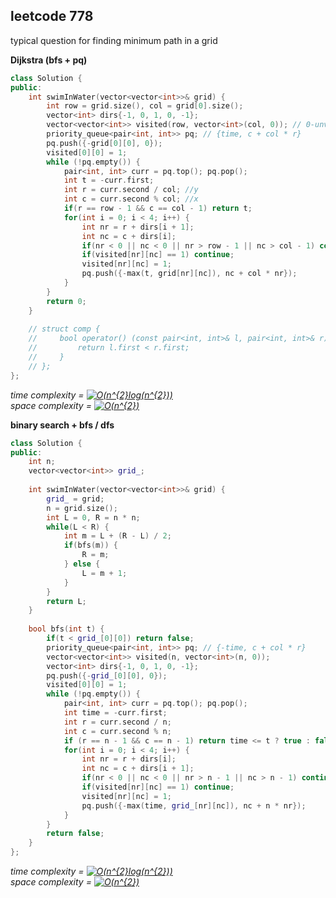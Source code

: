 leetcode 778
-------------------------
typical question for finding minimum path in a grid 

**Dijkstra (bfs + pq)**</br>
```cpp
class Solution {
public:
    int swimInWater(vector<vector<int>>& grid) {
        int row = grid.size(), col = grid[0].size();
        vector<int> dirs{-1, 0, 1, 0, -1};
        vector<vector<int>> visited(row, vector<int>(col, 0)); // 0-unvisit, 1-visited;
        priority_queue<pair<int, int>> pq; // {time, c + col * r} 
        pq.push({-grid[0][0], 0});
        visited[0][0] = 1;
        while (!pq.empty()) {
            pair<int, int> curr = pq.top(); pq.pop();
            int t = -curr.first;
            int r = curr.second / col; //y
            int c = curr.second % col; //x
            if(r == row - 1 && c == col - 1) return t;
            for(int i = 0; i < 4; i++) {
                int nr = r + dirs[i + 1];
                int nc = c + dirs[i];
                if(nr < 0 || nc < 0 || nr > row - 1 || nc > col - 1) continue;
                if(visited[nr][nc] == 1) continue;
                visited[nr][nc] = 1;
                pq.push({-max(t, grid[nr][nc]), nc + col * nr});
            }
        }
        return 0;
    }
    
    // struct comp {
    //     bool operator() (const pair<int, int>& l, pair<int, int>& r) {
    //         return l.first < r.first;
    //     }
    // };
};
```

*time complexity = <a href="https://www.codecogs.com/eqnedit.php?latex=O(n^{2}log(n^{2}))" target="_blank"><img src="https://latex.codecogs.com/gif.latex?O(n^{2}log(n^{2}))" title="O(n^{2}log(n^{2}))" /></a> </br>
space complexity = <a href="https://www.codecogs.com/eqnedit.php?latex=O(n^{2})" target="_blank"><img src="https://latex.codecogs.com/gif.latex?O(n^{2})" title="O(n^{2})" /></a>*

**binary search + bfs / dfs**
```cpp
class Solution {
public:
    int n;
    vector<vector<int>> grid_;
        
    int swimInWater(vector<vector<int>>& grid) {
        grid_ = grid;
        n = grid.size();
        int L = 0, R = n * n;
        while(L < R) {
            int m = L + (R - L) / 2;
            if(bfs(m)) {
                R = m;
            } else {
                L = m + 1;
            }
        }
        return L;
    }
    
    bool bfs(int t) {
        if(t < grid_[0][0]) return false;
        priority_queue<pair<int, int>> pq; // {-time, c + col * r}
        vector<vector<int>> visited(n, vector<int>(n, 0));
        vector<int> dirs{-1, 0, 1, 0, -1};
        pq.push({-grid_[0][0], 0});
        visited[0][0] = 1;
        while (!pq.empty()) {
            pair<int, int> curr = pq.top(); pq.pop();
            int time = -curr.first;
            int r = curr.second / n;
            int c = curr.second % n;
            if (r == n - 1 && c == n - 1) return time <= t ? true : false;
            for(int i = 0; i < 4; i++) {
                int nr = r + dirs[i];
                int nc = c + dirs[i + 1];
                if(nr < 0 || nc < 0 || nr > n - 1 || nc > n - 1) continue;
                if(visited[nr][nc] == 1) continue;
                visited[nr][nc] = 1;
                pq.push({-max(time, grid_[nr][nc]), nc + n * nr});
            }
        }
        return false;
    }
};
```
*time complexity = <a href="https://www.codecogs.com/eqnedit.php?latex=O(n^{2}log(n^{2}))" target="_blank"><img src="https://latex.codecogs.com/gif.latex?O(n^{2}log(n^{2}))" title="O(n^{2}log(n^{2}))" /></a> </br>
space complexity = <a href="https://www.codecogs.com/eqnedit.php?latex=O(n^{2})" target="_blank"><img src="https://latex.codecogs.com/gif.latex?O(n^{2})" title="O(n^{2})" /></a>*


